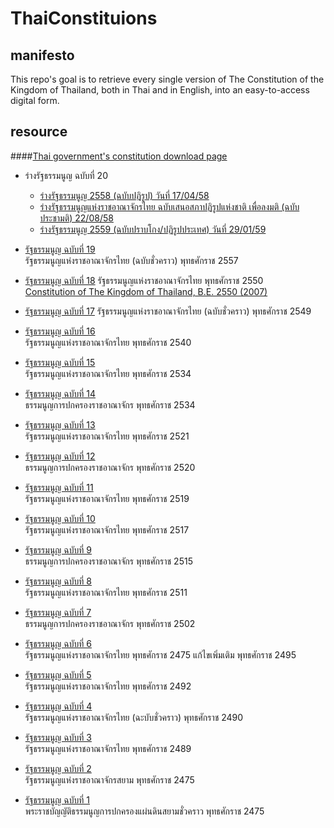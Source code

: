 # ThaiConstituions
## manifesto
This repo's goal is to retrieve every single version of The Constitution of the Kingdom of Thailand, both in Thai and in English, into an easy-to-access digital form. 

## resource
####[Thai government's constitution download page](http://library2.parliament.go.th/giventake/thaicons.html)

* ร่างรัฐธรรมนูญ ฉบับที่ 20
	* [ร่างรัฐธรรมนูญ 2558 (ฉบับปฎิรูป) วันที่ 17/04/58](http://www.bangkokvoice.com/wp-content/uploads/2015/04/ร่างรัฐธรรมนูญ-2558-17-04-58.pdf)
	* [ร่างรัฐธรรมนูญแห่งราชอาณาจักรไทย ฉบับเสนอสภาปฏิรูปแห่งชาติ เพื่อลงมติ (ฉบับประชามติ) 22/08/58](http://www.bangkokvoice.com/wp-content/uploads/2015/08/ร่างรัฐธรรมนูญแห่งราชอาณาจักรไทย-ฉบับเสนอสภาปฏิรูปแห่งชาติ-เพื่อลงมติ-22-ส.ค.-2558.pdf)
	* [ร่างรัฐธรรมนูญ 2559 (ฉบับปราบโกง/ปฏิรูปประเทศ) วันที่ 29/01/59](http://www.parliament.go.th/ewtcommittee/ewt/draftconstitution2/download/article/article_20160129132217.pdf)

* [รัฐธรรมนูญ ฉบับที่ 19](http://library2.parliament.go.th/giventake/content_thcons/19cons2557.pdf)  
รัฐธรรมนูญแห่งราชอาณาจักรไทย (ฉบับชั่วคราว) พุทธศักราช 2557

* [รัฐธรรมนูญ ฉบับที่ 18](http://library2.parliament.go.th/giventake/content_thcons/18cons2550t.pdf)
รัฐธรรมนูญแห่งราชอาณาจักรไทย พุทธศักราช 2550  
[Constitution of The Kingdom of Thailand, B.E. 2550 (2007)](http://library2.parliament.go.th/giventake/content_thcons/18cons2550e.pdf)

* [รัฐธรรมนูญ ฉบับที่ 17](http://library2.parliament.go.th/giventake/content_thcons/17cons2549.pdf)
รัฐธรรมนูญแห่งราชอาณาจักรไทย (ฉบับชั่วคราว) พุทธศักราช 2549

* [รัฐธรรมนูญ ฉบับที่ 16](http://library2.parliament.go.th/giventake/content_thcons/16cons2540.pdf)  
รัฐธรรมนูญแห่งราชอาณาจักรไทย พุทธศักราช 2540

* [รัฐธรรมนูญ ฉบับที่ 15](http://library2.parliament.go.th/giventake/content_thcons/15cons2534.pdf)  
รัฐธรรมนูญแห่งราชอาณาจักรไทย พุทธศักราช 2534

* [รัฐธรรมนูญ ฉบับที่ 14](http://library2.parliament.go.th/giventake/content_thcons/14cons2534.pdf)  
ธรรมนูญการปกครองราชอาณาจักร พุทธศักราช 2534

* [รัฐธรรมนูญ ฉบับที่ 13](http://library2.parliament.go.th/giventake/content_thcons/13cons2521.pdf)  
รัฐธรรมนูญแห่งราชอาณาจักรไทย พุทธศักราช 2521

* [รัฐธรรมนูญ ฉบับที่ 12](http://library2.parliament.go.th/giventake/content_thcons/12cons2520.pdf)  
ธรรมนูญการปกครองราชอาณาจักร พุทธศักราช 2520

* [รัฐธรรมนูญ ฉบับที่ 11](http://library2.parliament.go.th/giventake/content_thcons/11cons2519.pdf)  
รัฐธรรมนูญแห่งราชอาณาจักรไทย พุทธศักราช 2519

* [รัฐธรรมนูญ ฉบับที่ 10](http://library2.parliament.go.th/giventake/content_thcons/10cons2517.pdf)  
รัฐธรรมนูญแห่งราชอาณาจักรไทย พุทธศักราช 2517

* [รัฐธรรมนูญ ฉบับที่ 9](http://library2.parliament.go.th/giventake/content_thcons/9cons2515.pdf)  
ธรรมนูญการปกครองราชอาณาจักร พุทธศักราช 2515

* [รัฐธรรมนูญ ฉบับที่ 8](http://library2.parliament.go.th/giventake/content_thcons/8cons2511.pdf)  
รัฐธรรมนูญแห่งราชอาณาจักรไทย พุทธศักราช 2511

* [รัฐธรรมนูญ ฉบับที่ 7](http://library2.parliament.go.th/giventake/content_thcons/7cons2502.pdf)  
ธรรมนูญการปกครองราชอาณาจักร พุทธศักราช 2502

* [รัฐธรรมนูญ ฉบับที่ 6](http://library2.parliament.go.th/giventake/content_thcons/6cons2495.pdf)  
รัฐธรรมนูญแห่งราชอาณาจักรไทย พุทธศักราช 2475 แก้ไขเพิ่มเติม พุทธศักราช 2495

* [รัฐธรรมนูญ ฉบับที่ 5](http://library2.parliament.go.th/giventake/content_thcons/5cons2492.pdf)  
รัฐธรรมนูญแห่งราชอาณาจักรไทย พุทธศักราช 2492

* [รัฐธรรมนูญ ฉบับที่ 4](http://library2.parliament.go.th/giventake/content_thcons/4cons2490.pdf)  
รัฐธรรมนูญแห่งราชอาณาจักรไทย (ฉะบับชั่วคราว) พุทธศักราช 2490

* [รัฐธรรมนูญ ฉบับที่ 3](http://library2.parliament.go.th/giventake/content_thcons/3cons2489.pdf)  
รัฐธรรมนูญแห่งราชอาณาจักรไทย พุทธศักราช 2489  

* [รัฐธรรมนูญ ฉบับที่ 2](http://library2.parliament.go.th/giventake/content_thcons/2cons2475.pdf)  
รัฐธรรมนูญแห่งราชอาณาจักรสยาม พุทธศักราช 2475

* [รัฐธรรมนูญ ฉบับที่ 1](http://library2.parliament.go.th/giventake/content_thcons/1cons2475.pdf)  
พระราชบัญญัติธรรมนูญการปกครองแผ่นดินสยามชั่วคราว พุทธศักราช 2475